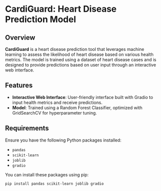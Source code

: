 # CardiGuard: Heart Disease Prediction Model

## Overview

**CardiGuard** is a heart disease prediction tool that leverages machine learning to assess the likelihood of heart disease based on various health metrics. The model is trained using a dataset of heart disease cases and is designed to provide predictions based on user input through an interactive web interface.

## Features

- **Interactive Web Interface**: User-friendly interface built with Gradio to input health metrics and receive predictions.
- **Model**: Trained using a Random Forest Classifier, optimized with GridSearchCV for hyperparameter tuning.

## Requirements

Ensure you have the following Python packages installed:

- `pandas`
- `scikit-learn`
- `joblib`
- `gradio`

You can install these packages using pip:

```bash
pip install pandas scikit-learn joblib gradio
